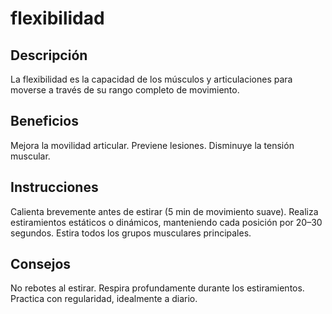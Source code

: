 # flexibilidad

## Descripción
La flexibilidad es la capacidad de los músculos y articulaciones para moverse a través de su rango completo de movimiento.

## Beneficios
Mejora la movilidad articular.
Previene lesiones.
Disminuye la tensión muscular.

## Instrucciones
Calienta brevemente antes de estirar (5 min de movimiento suave).
Realiza estiramientos estáticos o dinámicos, manteniendo cada posición por 20–30 segundos.
Estira todos los grupos musculares principales.

## Consejos
No rebotes al estirar.
Respira profundamente durante los estiramientos.
Practica con regularidad, idealmente a diario.